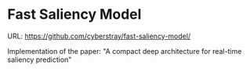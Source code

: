# Fast Saliency Model
URL: https://github.com/cyberstray/fast-saliency-model/

Implementation of  the paper: "A compact deep architecture for real-time saliency prediction"
